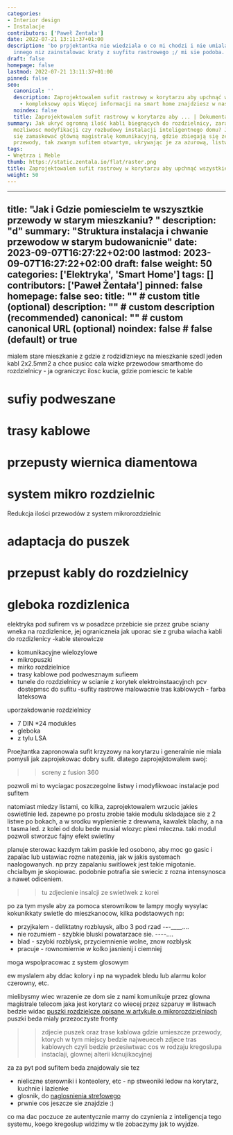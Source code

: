 ```yaml
---
categories:
- Interior design
- Instalacje
contributors: ['Paweł Żentała']
date: 2022-07-21 13:11:37+01:00
description: 'bo prpjektantka nie wiedziala o co mi chodzi i nie umiala zrbic nic
  innego niz zainstalowac kraty z suyfitu rastrowego ;/ mi sie podoba. '
draft: false
homepage: false
lastmod: 2022-07-21 13:11:37+01:00
pinned: false
seo:
  canonical: ''
  description: Zaprojektowalem sufit rastrowy w korytarzu aby upchnąć wszystkie kable
    - kompleksowy opis Więcej informacji na smart home znajdziesz w naszym serwisie.
  noindex: false
  title: Zaprojektowalem sufit rastrowy w korytarzu aby ... | Dokumentacja - ihome.zentala.io
summary: Jak ukryć ogromną ilość kabli biegnących do rozdzielnicy, zarazem nie tracąc
  mozliwosc modyfikacji czy rozbudowy instalacji inteligentnego domu? Ja zdecydowałem
  się zamaskować główną magistralę komunikacyjną, gdzie zbiegają się ze sobą wszystkie
  przewody, tak zwanym sufitem otwartym, ukrywając je za ażurową, listwową konstrukcją.
tags:
- Wnętrza i Meble
thumb: https://static.zentala.io/flat/raster.png
title: Zaprojektowalem sufit rastrowy w korytarzu aby upchnąć wszystkie kable
weight: 50
---
```



---
title: "Jak i Gdzie pomiescielm te wszysztkie przewody w starym mieszkaniu? "
description: "d"
summary: "Struktura instalacja i chwanie przewodow w starym budowanicnie"
date: 2023-09-07T16:27:22+02:00
lastmod: 2023-09-07T16:27:22+02:00
draft: false
weight: 50
categories: ['Elektryka', 'Smart Home']
tags: []
contributors: ['Paweł Żentała']
pinned: false
homepage: false
seo:
  title: "" # custom title (optional)
  description: "" # custom description (recommended)
  canonical: "" # custom canonical URL (optional)
  noindex: false # false (default) or true
---


mialem stare mieszkanie z gdzie z rodzidlznieyc na mieszkanie szedl jeden kabl 2x2.5mm2 a chce pusicc cala wizke przewodow smarthome do rozdzielnicy - ja ograniczyc ilosc kucia, gdzie pomiescic te kable

# sufiy podweszane

# trasy kablowe

# przepusty wiernica diamentowa

# system mikro rozdzielnic

Redukcja ilości przewodów z system mikrorozdzielnic

# adaptacja do puszek

# przepust kably do rozdzielnicy

# gleboka rozdizlenica




elektryka pod sufirem vs w posadzce
przebicie sie przez grube sciany
wneka na rozdizlenice, jej ograniczneia
jak uporac sie z gruba wiacha kabli do rozdizlenicy
 -kable sterowicze
 - komunikacyjne wielozylowe
 - mikropuszki
 - mirko rozdzielnice
 - trasy kablowe pod podwesznaym sufieem
  - tunele do rozdzielnicy w scianie z korytek elektroinstaacyjnch pcv
dostepmsc do sufitu -sufity rastrowe
malowacnie tras kablowych - farba lateksowa

uporzakdowanie rozdzielnicy
- 7 DIN *24 modukles
- gleboka
- z tylu LSA



Proejtantka zapronowala sufit krzyzowy na korytarzu i generalnie nie miala pomysli jak zaprojekowac dobry sufit. dlatego zaprojejktowalem swoj:

>> screny z fusion 360

pozwoli mi to wyciagac poszczegolne listwy i modyfikwoac instalacje pod sufitem

natomiast miedzy listami, co kilka, zaprojektowalem wrzucic jakies oswietlnie led. zapewne po prostu zrobie takie modulu skladajace sie z 2 listwe po bokach, a w srodku wyplenienie z drewwna, kawalek blachy, a na t tasma led. z kolei od dolu bede musial wlozyc plexi mleczna. taki modul pozwoli stworzuc fajny efekt swietlny

planuje sterowac kazdym takim paskie led osobono, aby moc go gasic i zapalac lub ustawiac rozne natezenia, jak w jakis systemach naalogowanych. np przy zapalaniu switlowek jest takie migotanie. chcialbym je skopiowac. podobnie potrafia sie swiecic z rozna intensynosca a nawet odiceniem.

>> tu zdjecienie insalcji ze swietlwek z korei

po za tym mysle aby za pomoca sterownikow te lampy mogly wysylac kokunikkaty swietle do mieszkanocow, kilka podstaowych np:
- przyjkalem - deliktatny rozbluysk, albo 3 pod rzad -___-___-____....
- nie rozumiem - szybkie bluski powatarzace sie. -_-_-_-_....
- blad - szybki rozblysk, przyciemnienie wolne, znow rozblysk
- pracuje - rownomiernie w kolko jasnienij i ciemniej

moga wspolpracowac z system glosowym

ew myslalem aby ddac kolory i np na wypadek bledu lub alarmu kolor czerowny,
etc.

mielibysmy wiec wrazenie ze dom sie z nami komunikuje przez glowna magistrale telecom jaka jest korytarz
co wiecej przez szparuy w listwach bedzie widac [puszki rozdzielcze opisane w artykule o mikrorozdzielniach]()
puszki beda mialy przezoczyste fronty
>> zdjecie puszek
oraz trase kablowa gdzie umieszcze przewody, ktorych w tym miejscy bedzie najweueceh
>> zdjece tras kablowych
czyli bedzie przesiwtwac cos w rodzaju kregoslupa instaclaji, glownej alterii kknujikacyjnej

za za pyt pod sufitem  beda znajdowaly sie tez
- nieliczne sterowniki i konteolery, etc - np stweoniki ledow na korytarz, kuchnie i lazienke
- glosnik, do [naglosnienia strefowego]()
- prwnie cos jeszcze sie znajdzie :)

co ma dac poczuce ze autentycznie mamy do czynienia z inteligencja tego systemu, koego kregoslup widzimy w tle
zobaczymy jak to wyjdze.
